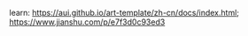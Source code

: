 learn:
https://aui.github.io/art-template/zh-cn/docs/index.html;  
https://www.jianshu.com/p/e7f3d0c93ed3